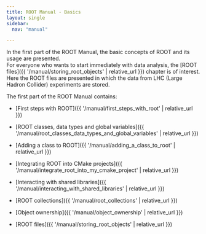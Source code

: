 ```yaml
---
title: ROOT Manual - Basics
layout: single
sidebar:
  nav: "manual"

---
```


In the first part of the ROOT Manual, the basic concepts of ROOT and its usage are presented.<br>
For everyone who wants to start immediately with data analysis, the [ROOT files]({{ '/manual/storing_root_objects' | relative_url }}) chapter is of interest. Here the ROOT files are presented in which the data from LHC (Large Hadron Collider) experiments are stored.

The first part of the ROOT Manual contains:

- [First steps with ROOT]({{ '/manual/first_steps_with_root' | relative_url }})

- [ROOT classes, data types and global variables]({{ '/manual/root_classes_data_types_and_global_variables' | relative_url }})

- [Adding a class to ROOT]({{ '/manual/adding_a_class_to_root' | relative_url }})

- [Integrating ROOT into CMake projects]({{ '/manual/integrate_root_into_my_cmake_project' | relative_url }})

- [Interacting with shared libraries]({{ '/manual/interacting_with_shared_libraries' | relative_url }})

- [ROOT collections]({{ '/manual/root_collections' | relative_url }})

- [Object ownership]({{ '/manual/object_ownership' | relative_url }})

- [ROOT files]({{ '/manual/storing_root_objects' | relative_url }})

